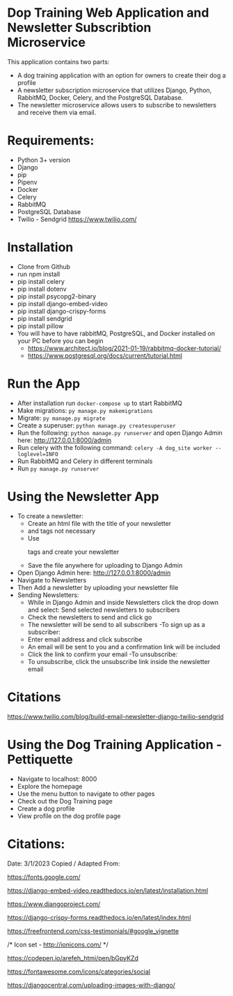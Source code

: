 # Dop Training Web Application and Newsletter Subscribtion Microservice

This application contains two parts:
- A dog training application with an option for owners to create their dog a profile
- A newsletter subscription microservice that utilizes Django, Python, RabbitMQ, Docker, Celery, and the PostgreSQL Database.
- The newsletter microservice allows users to subscribe to newsletters and receive them via email.
# Requirements:

- Python 3+ version
- Django
- pip
- Pipenv
- Docker
- Celery
- RabbitMQ
- PostgreSQL Database
- Twilio - Sendgrid https://www.twilio.com/
# Installation 

- Clone from Github
- run npm install
- pip install celery
- pip install dotenv 
- pip install psycopg2-binary 
- pip install django-embed-video
- pip install django-crispy-forms
- pip install sendgrid
- pip install pillow
- You will have to have rabbitMQ, PostgreSQL, and Docker installed on your PC before you can begin
    - https://www.architect.io/blog/2021-01-19/rabbitmq-docker-tutorial/
    - https://www.postgresql.org/docs/current/tutorial.html

# Run the App
- After installation run `docker-compose up` to start RabbitMQ 
- Make migrations: `py manage.py makemigrations`
- Migrate: `py manage.py migrate` 
- Create a superuser: `python manage.py createsuperuser`
- Run the following: `python manage.py runserver` and open Django Admin here: http://127.0.0.1:8000/admin 
- Run celery with the following command:  `celery -A dog_site worker --loglevel=INFO`
- Run RabbitMQ and Celery in different terminals
- Run `py manage.py runserver`

# Using the Newsletter App
- To create a newsletter:
    - Create an html file with the title of your newsletter
    - <body> and <head> tags not necessary
    - Use <p> tags and create your newsletter 
    - Save the file anywhere for uploading to Django Admin
- Open Django Admin here: http://127.0.0.1:8000/admin 
- Navigate to Newsletters
- Then Add a newsletter by uploading your newsletter file
- Sending Newsletters:
    - While in Django Admin and inside Newsletters click the drop down and select: Send selected newsletters to subscribers
    - Check the newsletters to send and click go
    - The newsletter will be send to all subscribers
-To sign up as a subscriber:
    - Enter email address and click subscribe
    - An email will be sent to you and a confirmation link will be included
    - Click the link to confirm your email
-To unsubscribe:
    - To unsubscribe, click the unsubscribe link inside the newsletter email

# Citations
https://www.twilio.com/blog/build-email-newsletter-django-twilio-sendgrid


# Using the Dog Training Application - Pettiquette

- Navigate to localhost: 8000
- Explore the homepage
- Use the menu button to navigate to other pages
- Check out the Dog Training page
- Create a dog profile
- View profile on the dog profile page
# Citations:
Date: 3/1/2023
Copied / Adapted From:

https://fonts.google.com/

https://django-embed-video.readthedocs.io/en/latest/installation.html

https://www.djangoproject.com/

https://django-crispy-forms.readthedocs.io/en/latest/index.html

https://freefrontend.com/css-testimonials/#google_vignette

/* Icon set - http://ionicons.com/ */

https://codepen.io/arefeh_htmi/pen/bGpyKZd

https://fontawesome.com/icons/categories/social

https://djangocentral.com/uploading-images-with-django/